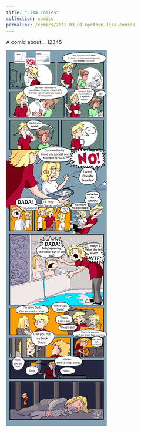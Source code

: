 ```yaml
---
title: "Lisa Comics"
collection: comics
permalink: /comics/2012-03-01-nyetoon-lisa-comics
---
```

A comic about... 12345




![TobyToon](../images/comics/nyetoon/nyetoon_TobyToon_6.5.20_final-1.png)
